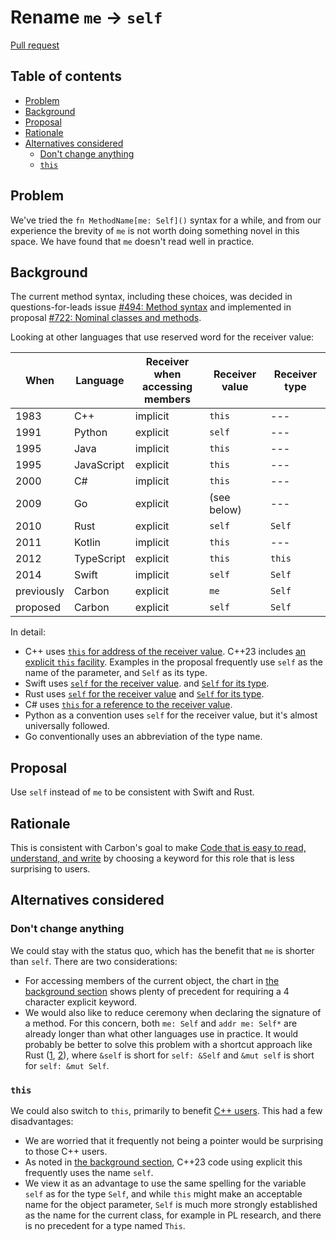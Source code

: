# Rename `me` -> `self`

<!--
Part of the Carbon Language project, under the Apache License v2.0 with LLVM
Exceptions. See /LICENSE for license information.
SPDX-License-Identifier: Apache-2.0 WITH LLVM-exception
-->

[Pull request](https://github.com/carbon-language/carbon-lang/pull/1382)

<!-- toc -->

## Table of contents

-   [Problem](#problem)
-   [Background](#background)
-   [Proposal](#proposal)
-   [Rationale](#rationale)
-   [Alternatives considered](#alternatives-considered)
    -   [Don't change anything](#dont-change-anything)
    -   [`this`](#this)

<!-- tocstop -->

## Problem

We've tried the `fn MethodName[me: Self]()` syntax for a while, and from our
experience the brevity of `me` is not worth doing something novel in this space.
We have found that `me` doesn't read well in practice.

## Background

The current method syntax, including these choices, was decided in
questions-for-leads issue
[#494: Method syntax](https://github.com/carbon-language/carbon-lang/issues/494)
and implemented in proposal
[#722: Nominal classes and methods](https://github.com/carbon-language/carbon-lang/pull/722).

Looking at other languages that use reserved word for the receiver value:

| When       | Language   | Receiver when<br />accessing members | Receiver value | Receiver type |
| ---------- | ---------- | ------------------------------------ | -------------- | ------------- |
| 1983       | C++        | implicit                             | `this`         | ---           |
| 1991       | Python     | explicit                             | `self`         | ---           |
| 1995       | Java       | implicit                             | `this`         | ---           |
| 1995       | JavaScript | explicit                             | `this`         | ---           |
| 2000       | C#         | implicit                             | `this`         | ---           |
| 2009       | Go         | explicit                             | (see below)    | ---           |
| 2010       | Rust       | explicit                             | `self`         | `Self`        |
| 2011       | Kotlin     | implicit                             | `this`         | ---           |
| 2012       | TypeScript | explicit                             | `this`         | `this`        |
| 2014       | Swift      | implicit                             | `self`         | `Self`        |
| previously | Carbon     | explicit                             | `me`           | `Self`        |
| proposed   | Carbon     | explicit                             | `self`         | `Self`        |

In detail:

-   C++ uses
    [`this` for address of the receiver value](https://en.cppreference.com/w/cpp/language/this).
    C++23 includes
    [an explicit `this` facility](https://www.open-std.org/jtc1/sc22/wg21/docs/papers/2021/p0847r7.html).
    Examples in the proposal frequently use `self` as the name of the parameter,
    and `Self` as its type.
-   Swift uses
    [`self` for the receiver value](https://docs.swift.org/swift-book/LanguageGuide/Methods.html#ID238).
    and
    [`Self` for its type](https://docs.swift.org/swift-book/ReferenceManual/Types.html#ID610).
-   Rust uses
    [`self` for the receiver value](https://doc.rust-lang.org/std/keyword.self.html)
    and
    [`Self` for its type](https://doc.rust-lang.org/rust-by-example/fn/methods.html).
-   C# uses
    [`this` for a reference to the receiver value](https://docs.microsoft.com/en-us/dotnet/csharp/language-reference/keywords/this).
-   Python as a convention uses `self` for the receiver value, but it's almost
    universally followed.
-   Go conventionally uses an abbreviation of the type name.

## Proposal

Use `self` instead of `me` to be consistent with Swift and Rust.

## Rationale

This is consistent with Carbon's goal to make
[Code that is easy to read, understand, and write](/docs/project/goals.md#code-that-is-easy-to-read-understand-and-write)
by choosing a keyword for this role that is less surprising to users.

## Alternatives considered

### Don't change anything

We could stay with the status quo, which has the benefit that `me` is shorter
than `self`. There are two considerations:

-   For accessing members of the current object, the chart in
    [the background section](#background) shows plenty of precedent for
    requiring a 4 character explicit keyword.
-   We would also like to reduce ceremony when declaring the signature of a
    method. For this concern, both `me: Self` and `addr me: Self*` are already
    longer than what other languages use in practice. It would probably be
    better to solve this problem with a shortcut approach like Rust
    ([1](https://doc.rust-lang.org/book/ch05-03-method-syntax.html),
    [2](https://doc.rust-lang.org/rust-by-example/fn/methods.html)), where
    `&self` is short for `self: &Self` and `&mut self` is short for
    `self: &mut Self`.

### `this`

We could also switch to `this`, primarily to benefit
[C++ users](https://en.cppreference.com/w/cpp/language/this). This had a few
disadvantages:

-   We are worried that it frequently not being a pointer would be surprising to
    those C++ users.
-   As noted in [the background section](#background), C++23 code using explicit
    this frequently uses the name `self`.
-   We view it as an advantage to use the same spelling for the variable `self`
    as for the type `Self`, and while `this` might make an acceptable name for
    the object parameter, `Self` is much more strongly established as the name
    for the current class, for example in PL research, and there is no precedent
    for a type named `This`.
